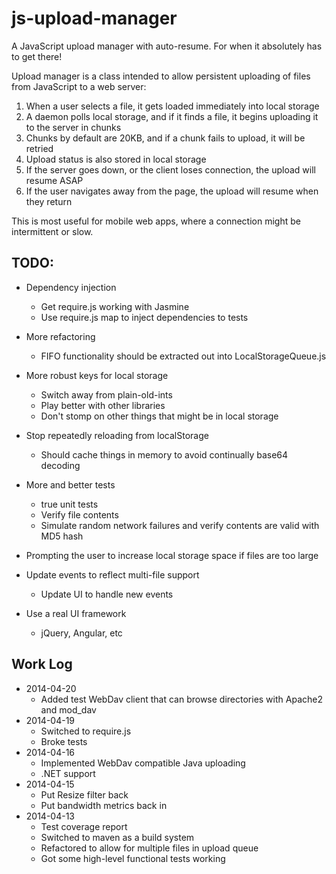 js-upload-manager
=================

A JavaScript upload manager with auto-resume. For when it absolutely has to get there!


Upload manager is a class intended to allow persistent uploading of files from JavaScript
to a web server:

1. When a user selects a file, it gets loaded immediately into local storage
2. A daemon polls local storage, and if it finds a file, it begins uploading it to the server in chunks
3. Chunks by default are 20KB, and if a chunk fails to upload, it will be retried
4. Upload status is also stored in local storage
5. If the server goes down, or the client loses connection, the upload will resume ASAP
6. If the user navigates away from the page, the upload will resume when they return

This is most useful for mobile web apps, where a connection might be intermittent or slow.


TODO:
-----
* Dependency injection
    * Get require.js working with Jasmine
    * Use require.js map to inject dependencies to tests
* More refactoring
    * FIFO functionality should be extracted out into LocalStorageQueue.js
* More robust keys for local storage
    * Switch away from plain-old-ints
    * Play better with other libraries
    * Don't stomp on other things that might be in local storage
* Stop repeatedly reloading from localStorage
    * Should cache things in memory to avoid continually base64 decoding

* More and better tests
    * true unit tests
    * Verify file contents
    * Simulate random network failures and verify contents are valid with MD5 hash
* Prompting the user to increase local storage space if files are too large
* Update events to reflect multi-file support
    * Update UI to handle new events
* Use a real UI framework
    * jQuery, Angular, etc


Work Log
--------
* 2014-04-20
    * Added test WebDav client that can browse directories with Apache2 and mod_dav
* 2014-04-19
    * Switched to require.js
    * Broke tests
* 2014-04-16
    * Implemented WebDav compatible Java uploading
    * .NET support
* 2014-04-15
    * Put Resize filter back
    * Put bandwidth metrics back in
* 2014-04-13
    * Test coverage report
    * Switched to maven as a build system
    * Refactored to allow for multiple files in upload queue
    * Got some high-level functional tests working

